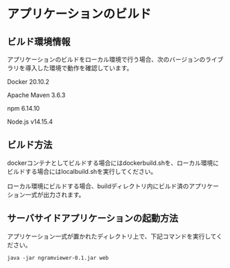 # アプリケーションのビルド


## ビルド環境情報
アプリケーションのビルドをローカル環境で行う場合、次のバージョンのライブラリを導入した環境で動作を確認しています。

Docker 20.10.2

Apache Maven 3.6.3

npm 6.14.10

Node.js v14.15.4

## ビルド方法
dockerコンテナとしてビルドする場合にはdockerbuild.shを、ローカル環境にビルドする場合にはlocalbuild.shを実行してください。

ローカル環境にビルドする場合、buildディレクトリ内にビルド済のアプリケーション一式が出力されます。

## サーバサイドアプリケーションの起動方法
アプリケーション一式が置かれたディレクトリ上で、下記コマンドを実行してください。

```
java -jar ngramviewer-0.1.jar web
```
